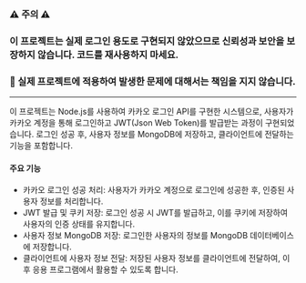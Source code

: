 ### ⚠️ 주의 ⚠️
### 이 프로젝트는 실제 로그인 용도로 구현되지 않았으므로 신뢰성과 보안을 보장하지 않습니다. 코드를 재사용하지 마세요.
### 🔧 실제 프로젝트에 적용하여 발생한 문제에 대해서는 책임을 지지 않습니다.

---  

이 프로젝트는 Node.js를 사용하여 카카오 로그인 API를 구현한 시스템으로, 사용자가 카카오 계정을 통해 로그인하고 JWT(Json Web Token)를 발급받는 과정이 구현되었습니다.
로그인 성공 후, 사용자 정보를 MongoDB에 저장하고, 클라이언트에 전달하는 기능을 포함합니다.  

#### 주요 기능
- 카카오 로그인 성공 처리: 사용자가 카카오 계정으로 로그인에 성공한 후, 인증된 사용자 정보를 처리합니다.
- JWT 발급 및 쿠키 저장: 로그인 성공 시 JWT를 발급하고, 이를 쿠키에 저장하여 사용자의 인증 상태를 유지합니다.
- 사용자 정보 MongoDB 저장: 로그인한 사용자의 정보를 MongoDB 데이터베이스에 저장합니다.
- 클라이언트에 사용자 정보 전달: 저장된 사용자 정보를 클라이언트에 전달하여, 이후 응용 프로그램에서 활용할 수 있도록 합니다.
